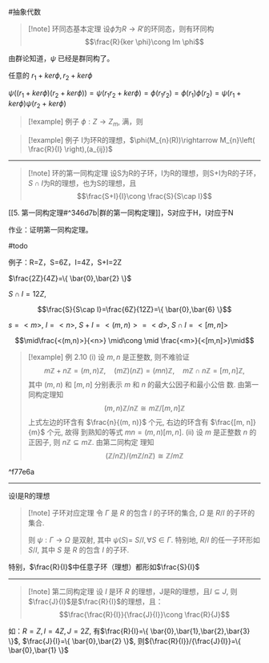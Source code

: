 #抽象代数 

>[!note] 环同态基本定理
>设$\phi$为$R\rightarrow R'$的环同态，则有环同构 $$\frac{R}{ker \phi}\cong Im \phi$$


由群论知道，$\psi$ 已经是群同构了。

任意的 $r_{1}+ker \phi,r_{2}+ker \phi$

$\psi((r_{1}+ker \phi)(r_{2}+ker \phi))=\psi(r_{1}r_{2}+ker \phi)=\phi(r_{1}r_{2})=\phi(r_{1})\phi(r_{2})=\psi(r_1+ker\phi)\psi(r_{2}+ker\phi)$


>[!example] 例子
$\phi: Z \rightarrow Z_{m}$, 满，则


>[!example] 例子
I为环R的理想，$\phi(M_{n}(R))\rightarrow M_{n}\left( \frac{R}{I} \right),(a_{ij})$



*****

>[!note] 环的第一同构定理
> 设S为R的子环，I为R的理想，则S+I为R的子环，$S\cap I$为R的理想，也为S的理想，且
> $$\frac{S+I}{I}\cong \frac{S}{S\cap I}$$


[[5. 第一同构定理#^346d7b|群的第一同构定理]]，S对应于H，I对应于N

作业：证明第一同构定理。

#todo

例子：R=Z，S=6Z，I=4Z，S+I=2Z

$\frac{2Z}{4Z}=\{ \bar{0},\bar{2} \}$

$S\cap I = 12Z$, 

$$\frac{S}{S\cap I}=\frac{6Z}{12Z}=\{ \bar{0},\bar{6} \}$$


$s=<m>$, $I=<n>$, $S+I=<(m,n)> = <d>$, $S\cap I= <[m,n]>$


$$\mid\frac{<(m,n)>}{<n>} \mid\cong \mid \frac{<m>}{<[m,n]>}\mid$$


>[!example] 例 2.10 (i) 设 $m, n$ 是正整数, 则不难验证
>$$
m \mathbb{Z}+n \mathbb{Z}=(m, n) \mathbb{Z}, \quad(m \mathbb{Z})(n \mathbb{Z})=(m n) \mathbb{Z}, \quad m \mathbb{Z} \cap n \mathbb{Z}=[m, n] \mathbb{Z},
>$$
>其中 $(m, n)$ 和 $[m, n]$ 分别表示 $m$ 和 $n$ 的最大公因子和最小公倍 数. 由第一同构定理知
>$$
(m, n) \mathbb{Z} / n \mathbb{Z} \cong m \mathbb{Z} /[m, n] \mathbb{Z}
>$$
>上式左边的环含有 $\frac{n}{(m, n)}$ 个元, 右边的环含有 $\frac{[m, n]}{m}$ 个元, 故得 到熟知的等式 $m n=(m, n)[m, n]$.
>(ii) 设 $m$ 是正整数 $n$ 的正因子, 则 $n \mathbb{Z} \subseteq m \mathbb{Z}$. 由第二同构定 理知
>$$
(\mathbb{Z} / n \mathbb{Z}) /(m \mathbb{Z} / n \mathbb{Z}) \cong \mathbb{Z} / m \mathbb{Z}
>$$

^f77e6a

****

设I是R的理想

>[!note] 子环对应定理
>令 $\Gamma$ 是 $R$ 的包含 $I$ 的子环的集合, $\Omega$ 是 $R / I$ 的子环的集合. 
>
>则 $\psi: \Gamma \longrightarrow \Omega$ 是双射, 其中 $\psi(S)=$ $S / I, \forall S \in \Gamma$. 特别地, $R / I$ 的任一子环形如 $S / I$, 其中 $S$ 是 $R$ 的包含 $I$ 的子环.


特别，$\frac{R}{I}$中任意子环（理想）都形如$\frac{S}{I}$

***

>[!note] 第二同构定理
>设 $I$ 是环 $R$ 的理想，J是R的理想，且$I \subseteq J$, 则$\frac{J}{I}$是$\frac{R}{I}$的理想，且：
>$$\frac{\frac{R}{I}}{\frac{J}{I}}\cong \frac{R}{J}$$



如：$R=Z,I=4Z,J=2Z$, 有$\frac{R}{I}=\{ \bar{0},\bar{1},\bar{2},\bar{3} \}$, $\frac{J}{I}=\{ \bar{0},\bar{2} \}$, 则${\frac{R}{I}}/{\frac{J}{I}}=\{ \bar{0},\bar{1} \}$